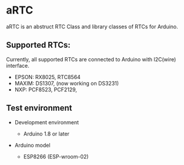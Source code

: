 # aRTC

aRTC is an abstruct RTC Class and library classes of RTCs for Arduino.

## Supported RTCs:

Currently, all supported RTCs are connected to Arduino with I2C(wire) interface.

  * EPSON: RX8025, RTC8564
  * MAXIM: DS1307, (now working on DS3231)
  * NXP:   PCF8523, PCF2129, 

## Test environment

* Development environment
  * Arduino 1.8 or later

* Arduino model
  * ESP8266 (ESP-wroom-02)
  

